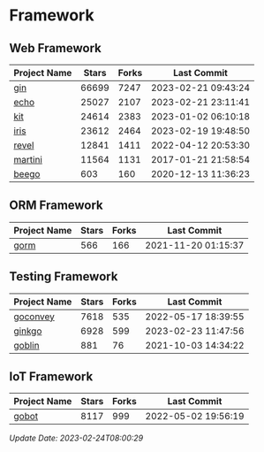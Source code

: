 # Framework

## Web Framework
| Project Name | Stars | Forks | Last Commit |
| ------------ | ----- | ----- | ----------- |
| [gin](https://github.com/gin-gonic/gin) | 66699 | 7247 | 2023-02-21 09:43:24 |
| [echo](https://github.com/labstack/echo) | 25027 | 2107 | 2023-02-21 23:11:41 |
| [kit](https://github.com/go-kit/kit) | 24614 | 2383 | 2023-01-02 06:10:18 |
| [iris](https://github.com/kataras/iris) | 23612 | 2464 | 2023-02-19 19:48:50 |
| [revel](https://github.com/revel/revel) | 12841 | 1411 | 2022-04-12 20:53:30 |
| [martini](https://github.com/go-martini/martini) | 11564 | 1131 | 2017-01-21 21:58:54 |
| [beego](https://github.com/astaxie/beego) | 603 | 160 | 2020-12-13 11:36:23 |

## ORM Framework
| Project Name | Stars | Forks | Last Commit |
| ------------ | ----- | ----- | ----------- |
| [gorm](https://github.com/jinzhu/gorm) | 566 | 166 | 2021-11-20 01:15:37 |

## Testing Framework
| Project Name | Stars | Forks | Last Commit |
| ------------ | ----- | ----- | ----------- |
| [goconvey](https://github.com/smartystreets/goconvey) | 7618 | 535 | 2022-05-17 18:39:55 |
| [ginkgo](https://github.com/onsi/ginkgo) | 6928 | 599 | 2023-02-23 11:47:56 |
| [goblin](https://github.com/franela/goblin) | 881 | 76 | 2021-10-03 14:34:22 |

## IoT Framework
| Project Name | Stars | Forks | Last Commit |
| ------------ | ----- | ----- | ----------- |
| [gobot](https://github.com/hybridgroup/gobot) | 8117 | 999 | 2022-05-02 19:56:19 |

*Update Date: 2023-02-24T08:00:29*